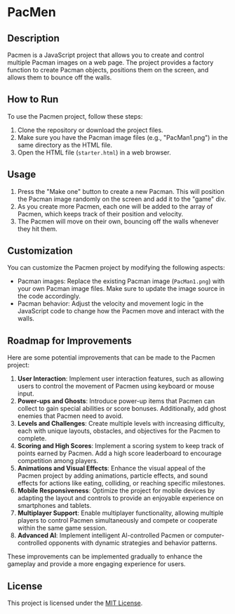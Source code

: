 # PacMen

## Description
Pacmen is a JavaScript project that allows you to create and control multiple Pacman images on a web page. The project provides a factory function to create Pacman objects, positions them on the screen, and allows them to bounce off the walls.

## How to Run
To use the Pacmen project, follow these steps:
1. Clone the repository or download the project files.
2. Make sure you have the Pacman image files (e.g., "PacMan1.png") in the same directory as the HTML file.
3. Open the HTML file (`starter.html`) in a web browser.

## Usage
1. Press the "Make one" button to create a new Pacman. This will position the Pacman image randomly on the screen and add it to the "game" div.
2. As you create more Pacmen, each one will be added to the array of Pacmen, which keeps track of their position and velocity.
3. The Pacmen will move on their own, bouncing off the walls whenever they hit them.

## Customization
You can customize the Pacmen project by modifying the following aspects:
- Pacman images: Replace the existing Pacman image (`PacMan1.png`) with your own Pacman image files. Make sure to update the image source in the code accordingly.
- Pacman behavior: Adjust the velocity and movement logic in the JavaScript code to change how the Pacmen move and interact with the walls.

## Roadmap for Improvements
Here are some potential improvements that can be made to the Pacmen project:

1. **User Interaction**: Implement user interaction features, such as allowing users to control the movement of Pacmen using keyboard or mouse input.
2. **Power-ups and Ghosts**: Introduce power-up items that Pacmen can collect to gain special abilities or score bonuses. Additionally, add ghost enemies that Pacmen need to avoid.
3. **Levels and Challenges**: Create multiple levels with increasing difficulty, each with unique layouts, obstacles, and objectives for the Pacmen to complete.
4. **Scoring and High Scores**: Implement a scoring system to keep track of points earned by Pacmen. Add a high score leaderboard to encourage competition among players.
5. **Animations and Visual Effects**: Enhance the visual appeal of the Pacmen project by adding animations, particle effects, and sound effects for actions like eating, colliding, or reaching specific milestones.
6. **Mobile Responsiveness**: Optimize the project for mobile devices by adapting the layout and controls to provide an enjoyable experience on smartphones and tablets.
7. **Multiplayer Support**: Enable multiplayer functionality, allowing multiple players to control Pacmen simultaneously and compete or cooperate within the same game session.
8. **Advanced AI**: Implement intelligent AI-controlled Pacmen or computer-controlled opponents with dynamic strategies and behavior patterns.

These improvements can be implemented gradually to enhance the gameplay and provide a more engaging experience for users.

## License
This project is licensed under the [MIT License](LICENSE).
